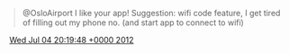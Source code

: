 > @OsloAirport I like your app\! Suggestion: wifi code feature, I get tired of filling out my phone no\. \(and start app to connect to wifi\)

<img src="../../media/tweet.ico" width="12" /> [Wed Jul 04 20:19:48 +0000 2012](https://twitter.com/DromerDenker/status/220612896697221120)